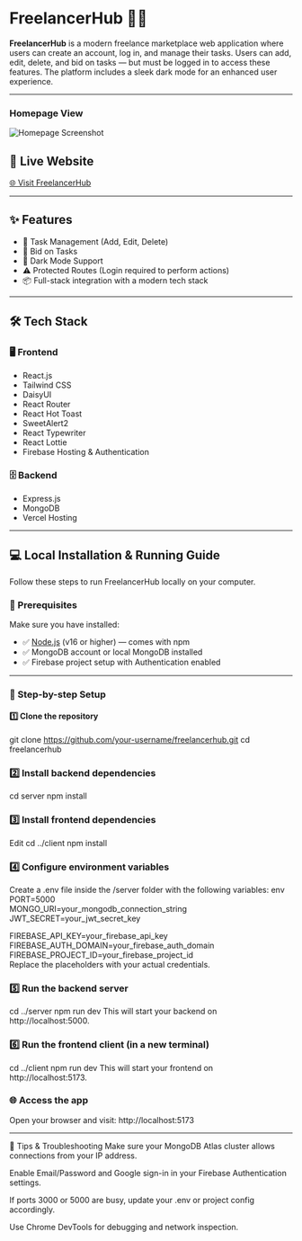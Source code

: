 # FreelancerHub 🧑‍💻

**FreelancerHub** is a modern freelance marketplace web application where users can create an account, log in, and manage their tasks. Users can add, edit, delete, and bid on tasks — but must be logged in to access these features. The platform includes a sleek dark mode for an enhanced user experience.

---

### Homepage View

![Homepage Screenshot]([https://github.com/Mohammad7558/Freelancer-Hub-client-side/blob/main/assignment-10-client-sid-c420b.web.app_.png](https://github.com/Mohammad7558/Freelancer-Hub-Frontend/blob/main/assignment-10-client-sid-c420b.web.app_.png))


## 🔗 Live Website

[🌐 Visit FreelancerHub](https://assignment-10-client-sid-c420b.web.app/)

---

## ✨ Features

- 📝 Task Management (Add, Edit, Delete)  
- 💬 Bid on Tasks  
- 🌙 Dark Mode Support  
- ⚠️ Protected Routes (Login required to perform actions)  
- 📦 Full-stack integration with a modern tech stack  

---

## 🛠️ Tech Stack

### 🖥️ Frontend

- React.js  
- Tailwind CSS  
- DaisyUI  
- React Router  
- React Hot Toast  
- SweetAlert2  
- React Typewriter  
- React Lottie  
- Firebase Hosting & Authentication  

### 🗄️ Backend

- Express.js  
- MongoDB  
- Vercel Hosting  

---

## 💻 Local Installation & Running Guide

Follow these steps to run FreelancerHub locally on your computer.

### 🔧 Prerequisites

Make sure you have installed:

- ✅ [Node.js](https://nodejs.org/) (v16 or higher) — comes with npm  
- ✅ MongoDB account or local MongoDB installed  
- ✅ Firebase project setup with Authentication enabled  

---

### 🧪 Step-by-step Setup

#### 1️⃣ Clone the repository
git clone https://github.com/your-username/freelancerhub.git
cd freelancerhub


### 2️⃣ Install backend dependencies
cd server
npm install


### 3️⃣ Install frontend dependencies
Edit
cd ../client
npm install


### 4️⃣ Configure environment variables
Create a .env file inside the /server folder with the following variables:
env<br>
PORT=5000<br>
MONGO_URI=your_mongodb_connection_string<br>
JWT_SECRET=your_jwt_secret_key<br>

FIREBASE_API_KEY=your_firebase_api_key<br>
FIREBASE_AUTH_DOMAIN=your_firebase_auth_domain<br>
FIREBASE_PROJECT_ID=your_firebase_project_id<br>
Replace the placeholders with your actual credentials.<br>


### 5️⃣ Run the backend server
cd ../server
npm run dev
This will start your backend on http://localhost:5000.



### 6️⃣ Run the frontend client (in a new terminal)
cd ../client
npm run dev
This will start your frontend on http://localhost:5173.



### 🌐 Access the app
Open your browser and visit:
http://localhost:5173

---

📌 Tips & Troubleshooting
Make sure your MongoDB Atlas cluster allows connections from your IP address.

Enable Email/Password and Google sign-in in your Firebase Authentication settings.

If ports 3000 or 5000 are busy, update your .env or project config accordingly.

Use Chrome DevTools for debugging and network inspection.
